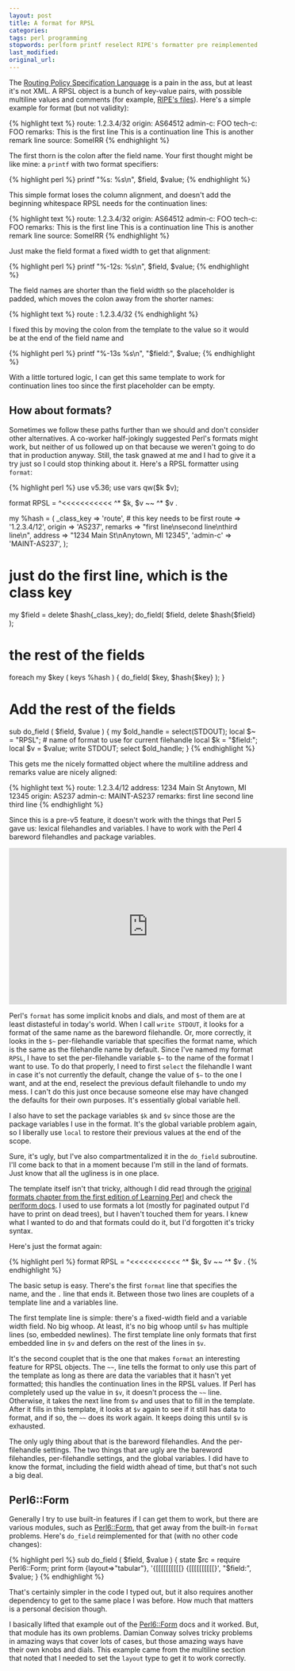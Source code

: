 ```yaml
---
layout: post
title: A format for RPSL
categories:
tags: perl programming
stopwords: perlform printf reselect RIPE's formatter pre reimplemented
last_modified:
original_url:
---
```


The [Routing Policy Specification Language](https://www.rfc-editor.org/rfc/rfc2622) is a pain in the ass, but at least it's not XML. A RPSL object is a bunch of key-value pairs, with possible multiline values and comments (for example, [RIPE's files](https://ftp.ripe.net/ripe/dbase/)). Here's a simple example for format (but not validity):

<!--more-->

{% highlight text %}
route:      1.2.3.4/32
origin:     AS64512
admin-c:    FOO
tech-c:     FOO
remarks:    This is the first line
            This is a continuation line
            This is another remark line
source:     SomeIRR
{% endhighlight %}

The first thorn is the colon after the field name. Your first thought might be like mine: a `printf` with two format specifiers:

{% highlight perl %}
printf "%s: %s\n", $field, $value;
{% endhighlight %}

This simple format loses the column alignment, and doesn't add the beginning whitespace RPSL needs for the continuation lines:

{% highlight text %}
route: 1.2.3.4/32
origin: AS64512
admin-c: FOO
tech-c: FOO
remarks: This is the first line
This is a continuation line
This is another remark line
source: SomeIRR
{% endhighlight %}

Just make the field format a fixed width to get that alignment:

{% highlight perl %}
printf "%-12s: %s\n", $field, $value;
{% endhighlight %}

The field names are shorter than the field width so the placeholder is padded, which moves the colon away from the shorter names:

{% highlight text %}
route       : 1.2.3.4/32
{% endhighlight %}

I fixed this by moving the colon from the template to the value so it would be at the end of the field name and

{% highlight perl %}
printf "%-13s %s\n", "$field:", $value;
{% endhighlight %}

With a little tortured logic, I can get this same template to work for continuation lines too since the first placeholder can be empty.

## How about formats?

Sometimes we follow these paths further than we should and don't consider other alternatives. A co-worker half-jokingly suggested Perl's formats might work, but neither of us followed up on that because we weren't going to do that in production anyway. Still, the task gnawed at me and I had to give it a try just so I could stop thinking about it. Here's a RPSL formatter using `format`:

{% highlight perl %}
use v5.36;
use vars qw($k $v);

format RPSL =
^<<<<<<<<<<<    ^*
$k,             $v
~~              ^*
                $v
.

my %hash = (
    _class_key => 'route',  # this key needs to be first
    route      => '1.2.3.4/12',
    origin     => 'AS237',
    remarks    => "first line\nsecond line\nthird line\n",
    address    => "1234 Main St\nAnytown, MI 12345",
    'admin-c'  => 'MAINT-AS237',
    );

# just do the first line, which is the class key
my $field = delete $hash{_class_key};
do_field( $field, delete $hash{$field} );

# the rest of the fields
foreach my $key ( keys %hash ) {
    do_field( $key, $hash{$key} );
    }

# Add the rest of the fields
sub do_field ( $field, $value ) {
    my $old_handle = select(STDOUT);
    local $~ = "RPSL";  # name of format to use for current filehandle
    local $k = "$field:";
    local $v = $value;
    write STDOUT;
    select $old_handle;
    }
{% endhighlight %}

This gets me the nicely formatted object where the multiline address and remarks value are nicely aligned:

{% highlight text %}
route:          1.2.3.4/12
address:        1234 Main St
                Anytown, MI 12345
origin:         AS237
admin-c:        MAINT-AS237
remarks:        first line
                second line
                third line
{% endhighlight %}

Since this is a pre-v5 feature, it doesn't work with the things that Perl 5 gave us: lexical filehandles and variables. I have to work with the Perl 4 bareword filehandles and package variables.

<div class="youtube">
<iframe width="560" height="315" src="https://www.youtube.com/embed/vQA5aLctA0I" title="YouTube video player" frameborder="0" allow="accelerometer; autoplay; clipboard-write; encrypted-media; gyroscope; picture-in-picture; web-share" allowfullscreen></iframe>
</div>


Perl's `format` has some implicit knobs and dials, and most of them are at least distasteful in today's world. When I call `write STDOUT`, it looks for a format of the same name as the bareword filehandle. Or, more correctly, it looks in the `$~` per-filehandle variable that specifies the format name, which is the same as the filehandle name by default.  Since I've named my format `RPSL`, I have to set the per-filehandle variable `$~` to the name of the format I want to use. To do that properly, I need to first `select` the filehandle I want in case it's not currently the default, change the value of `$~` to the one I want, and at the end, reselect the previous default filehandle to undo my mess. I can't do this just once because someone else may have changed the defaults for their own purposes. It's essentially global variable hell.

I also have to set the package variables `$k` and `$v` since those are the package variables I use in the format. It's the global variable problem again, so I liberally use `local` to restore their previous values at the end of the scope.

Sure, it's ugly, but I've also compartmentalized it in the `do_field` subroutine. I'll come back to that in a moment because I'm still in the land of formats. Just know that all the ugliness is in one place.

The template itself isn't that tricky, although I did read through the [original formats chapter from the first edition of Learning Perl](https://www.learning-perl.com/2014/07/formats/) and check the [perlform docs](https://perldoc.perl.org/perlform). I used to use formats a lot (mostly for paginated output I'd have to print on dead trees), but I haven't touched them for years. I knew what I wanted to do and that formats could do it, but I'd forgotten it's tricky syntax.

Here's just the format again:

{% highlight perl %}
format RPSL =
^<<<<<<<<<<<    ^*
$k,             $v
~~              ^*
                $v
.
{% endhighlight %}

The basic setup is easy. There's the first `format` line that specifies the name, and the `.` line that ends it. Between those two lines are couplets of a template line and a variables line.

The first template line is simple: there's a fixed-width field and a variable width field. No big whoop. At least, it's no big whoop until `$v` has multiple lines (so, embedded newlines). The first template line only formats that first embedded line in `$v` and defers on the rest of the lines in `$v`.

It's the second couplet that is the one that makes `format` an interesting feature for RPSL objects. The `~~`, line tells the format to only use this part of the template as long as there are data the variables that it hasn't yet formatted; this handles the continuation lines in the RPSL values. If Perl has completely used up the value in `$v`, it doesn't process the `~~` line. Otherwise, it takes the next line from `$v` and uses that to fill in the template. After it fills in this template, it looks at `$v` again to see if it still has data to format, and if so, the `~~` does its work again. It keeps doing this until `$v` is exhausted.

The only ugly thing about that is the bareword filehandles. And the per-filehandle settings. The two things that are ugly are the bareword filehandles, per-filehandle settings, and the global variables. I did have to know the format, including the field width ahead of time, but that's not such a big deal.

## Perl6::Form

Generally I try to use built-in features if I can get them to work, but there are various modules, such as [Perl6::Form](https://metacpan.org/pod/Perl6::Form), that get away from the built-in `format` problems. Here's `do_field` reimplemented for that (with no other code changes):

{% highlight perl %}
sub do_field ( $field, $value ) {
    state $rc = require Perl6::Form;
    print form {layout=>"tabular"},
     '{[[[[[[[[[[}    {[[[[[[[[[[}',
      "$field:",      $value;
    }
{% endhighlight %}

That's certainly simpler in the code I typed out, but it also requires another dependency to get to the same place I was before. How much that matters is a personal decision though.

I basically lifted that example out of the [Perl6::Form](https://metacpan.org/pod/Perl6::Form) docs and it worked. But, that module has its own problems. Damian Conway solves tricky problems in amazing ways that cover lots of cases, but those amazing ways have their own knobs and dials. This example came from the multiline section that noted that I needed to set the `layout` type to get it to work correctly.





